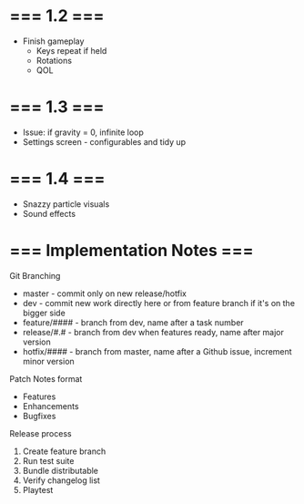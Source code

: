 # === 1.2 ===
* Finish gameplay
    * Keys repeat if held
    * Rotations
    * QOL

# === 1.3 ===
* Issue: if gravity = 0, infinite loop
* Settings screen - configurables and tidy up

# === 1.4 ===
* Snazzy particle visuals
* Sound effects

# === Implementation Notes ===

Git Branching
* master - commit only on new release/hotfix
* dev - commit new work directly here or from feature branch if it's on the bigger side
* feature/#### - branch from dev, name after a task number
* release/#.# - branch from dev when features ready, name after major version
* hotfix/#### - branch from master, name after a Github issue, increment minor version

Patch Notes format
* Features
* Enhancements
* Bugfixes

Release process
1. Create feature branch
2. Run test suite
3. Bundle distributable
4. Verify changelog list
5. Playtest